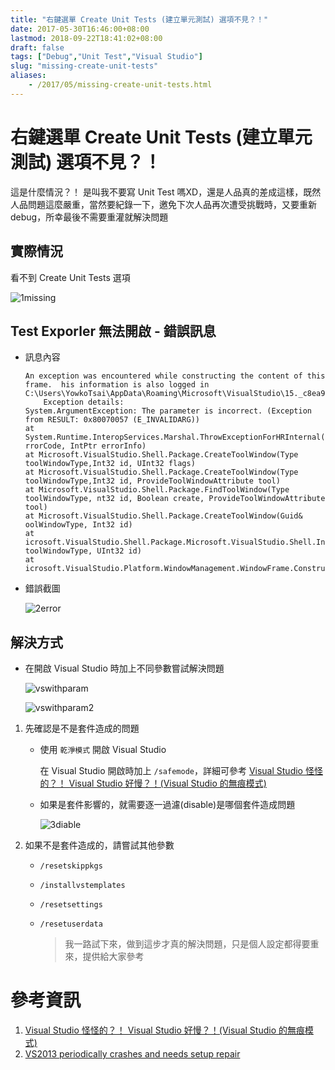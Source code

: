```yaml
---
title: "右鍵選單 Create Unit Tests (建立單元測試) 選項不見？！"
date: 2017-05-30T16:46:00+08:00
lastmod: 2018-09-22T18:41:02+08:00
draft: false
tags: ["Debug","Unit Test","Visual Studio"]
slug: "missing-create-unit-tests"
aliases:
    - /2017/05/missing-create-unit-tests.html
---
```

# 右鍵選單 Create Unit Tests (建立單元測試) 選項不見？！
這是什麼情況？！ 是叫我不要寫 Unit Test 嗎XD，還是人品真的差成這樣，既然人品問題這麼嚴重，當然要紀錄一下，邀免下次人品再次遭受挑戰時，又要重新 debug，所幸最後不需要重灌就解決問題 

## 實際情況

看不到 Create Unit Tests 選項

![1missing](https://cloud.githubusercontent.com/assets/3851540/26575124/7cf8a6be-4556-11e7-8857-e1f7f34f8f1f.png)

## Test Exporler 無法開啟 - 錯誤訊息

-  訊息內容
        
    ``` 
    An exception was encountered while constructing the content of this frame.  his information is also logged in C:\Users\YowkoTsai\AppData\Roaming\Microsoft\VisualStudio\15._c8ea91e2Exp\ActivityLog.xml".
        Exception details:
    System.ArgumentException: The parameter is incorrect. (Exception from RESULT: 0x80070057 (E_INVALIDARG))
    at System.Runtime.InteropServices.Marshal.ThrowExceptionForHRInternal(Int32 rrorCode, IntPtr errorInfo)
    at Microsoft.VisualStudio.Shell.Package.CreateToolWindow(Type toolWindowType,Int32 id, UInt32 flags)
    at Microsoft.VisualStudio.Shell.Package.CreateToolWindow(Type toolWindowType,Int32 id, ProvideToolWindowAttribute tool)
    at Microsoft.VisualStudio.Shell.Package.FindToolWindow(Type toolWindowType, nt32 id, Boolean create, ProvideToolWindowAttribute tool)
    at Microsoft.VisualStudio.Shell.Package.CreateToolWindow(Guid& oolWindowType, Int32 id)
    at icrosoft.VisualStudio.Shell.Package.Microsoft.VisualStudio.Shell.Interop.IVsoolWindowFactory.CreateToolWindow(Guid& toolWindowType, UInt32 id)
    at icrosoft.VisualStudio.Platform.WindowManagement.WindowFrame.ConstructContent)
    ```

- 錯誤截圖

    ![2error](https://cloud.githubusercontent.com/assets/3851540/26575123/7cf654a4-4556-11e7-8c8b-fc5660206cfe.png)

## 解決方式

*  在開啟 Visual Studio 時加上不同參數嘗試解決問題

    ![vswithparam](https://cloud.githubusercontent.com/assets/3851540/23978788/d500168c-0a30-11e7-9757-a8186fdb1ab3.png)

    ![vswithparam2](https://cloud.githubusercontent.com/assets/3851540/23978787/d4ff4306-0a30-11e7-8e6e-742b5cf86c6b.png)

1.  先確認是不是套件造成的問題


    *   使用 `乾淨模式` 開啟 Visual Studio

         在 Visual Studio 開啟時加上 `/safemode`，詳細可參考 [Visual Studio 怪怪的？！ Visual Studio 好慢？！(Visual Studio 的無痕模式)](//blog.yowko.com/2016/12/visual-studio-safe-mode.html)

    *   如果是套件影響的，就需要逐一過濾(disable)是哪個套件造成問題

        ![3diable](https://cloud.githubusercontent.com/assets/3851540/26575261/0c2c539e-4557-11e7-817c-c1e5dea34d9b.png)

2.  如果不是套件造成的，請嘗試其他參數


    *   `/resetskippkgs`
    *   `/installvstemplates`
    *   `/resetsettings`
    *   `/resetuserdata`

        > 我一路試下來，做到這步才真的解決問題，只是個人設定都得要重來，提供給大家參考

# 參考資訊

1.  [Visual Studio 怪怪的？！ Visual Studio 好慢？！(Visual Studio 的無痕模式)](//blog.yowko.com/2016/12/visual-studio-safe-mode.html)
2.  [VS2013 periodically crashes and needs setup repair](https://social.msdn.microsoft.com/Forums/vstudio/en-US/1263cd5f-26f3-448f-80ec-a20c9d77ffd6/vs2013-periodically-crashes-and-needs-setup-repair?forum=vssetup)
